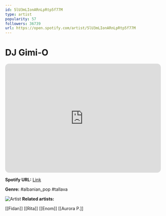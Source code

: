 ```yaml
---
id: 5lU3mLIonARnLpRtp5f77M
type: artist
popularity: 57
followers: 36739
url: https://open.spotify.com/artist/5lU3mLIonARnLpRtp5f77M
---
```

# DJ Gimi-O

<iframe style="border-radius:12px" src="https://open.spotify.com/embed/artist/5lU3mLIonARnLpRtp5f77M" width="100%" height="352" frameBorder="0" allowfullscreen="" allow="autoplay; clipboard-write; encrypted-media; fullscreen; picture-in-picture" loading="lazy"></iframe>

**Spotify URL:** [Link](https://open.spotify.com/artist/5lU3mLIonARnLpRtp5f77M)

**Genre:**  #albanian_pop #tallava

![Artist](https://i.scdn.co/image/ab6761610000e5ebb7b33294243714253e18cc1f)
**Related artists:**

[[Fidan]]
[[Rita]]
[[Enom]]
[[Aurora P.]]
